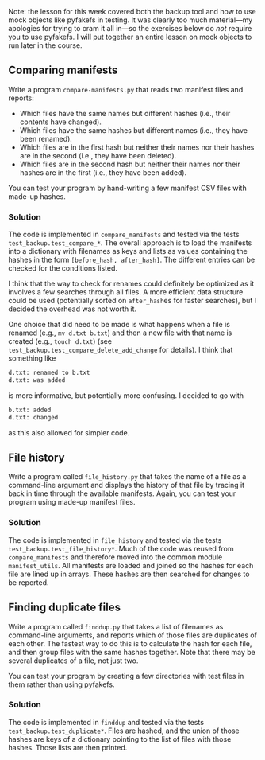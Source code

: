 Note: the lesson for this week covered both the backup tool and how to use mock objects
like pyfakefs in testing. It was clearly too much material—my apologies for trying to
cram it all in—so the exercises below do _not_ require you to use pyfakefs. I will put
together an entire lesson on mock objects to run later in the course.

## Comparing manifests

Write a program `compare-manifests.py` that reads two manifest files and reports:

-   Which files have the same names but different hashes
    (i.e., their contents have changed).
-   Which files have the same hashes but different names
    (i.e., they have been renamed).
-   Which files are in the first hash but neither their names nor their hashes are in the second
    (i.e., they have been deleted).
-   Which files are in the second hash but neither their names nor their hashes are in the first
    (i.e., they have been added).

You can test your program by hand-writing a few manifest CSV files with made-up hashes.

### Solution

The code is implemented in `compare_manifests` and tested via the tests
`test_backup.test_compare_*`. The overall approach is to load the manifests
into a dictionary with filenames as keys and lists as values containing the
hashes in the form `[before_hash, after_hash]`. The different entries can be
checked for the conditions listed.

I think that the way to check for renames could definitely be optimized as it
involves a few searches through all files. A more efficient data structure
could be used (potentially sorted on `after_hash`es for faster searches), but
I decided the overhead was not worth it.

One choice that did need to be made is what happens when a file is renamed
(e.g., `mv d.txt b.txt`) and then a new file with that name is created (e.g.,
`touch d.txt`) (see `test_backup.test_compare_delete_add_change` for
details). I think that something like
```bash
d.txt: renamed to b.txt
d.txt: was added
```
is more informative, but potentially more confusing. I decided to go with
```bash
b.txt: added
d.txt: changed
```
as this also allowed for simpler code.

## File history

Write a program called `file_history.py`
that takes the name of a file as a command-line argument
and displays the history of that file
by tracing it back in time through the available manifests.
Again, you can test your program using made-up manifest files.


### Solution

The code is implemented in `file_history` and tested via the tests
`test_backup.test_file_history*`. Much of the code was reused from
`compare_manifests` and therefore moved into the common module
`manifest_utils`. All manifests are loaded and joined so the hashes for each
file are lined up in arrays. These hashes are then searched for changes to be
reported.


## Finding duplicate files

Write a program called `finddup.py` that takes a list of filenames as command-line
arguments, and reports which of those files are duplicates of each other.  The
fastest way to do this is to calculate the hash for each file, and then group files
with the same hashes together. Note that there may be several duplicates of a file,
not just two.

You can test your program by creating a few directories with test files in them
rather than using pyfakefs.

### Solution

The code is implemented in `finddup` and tested via the tests
`test_backup.test_duplicate*`. Files are hashed, and the union of those
hashes are keys of a dictionary pointing to the list of files with those
hashes. Those lists are then printed.
